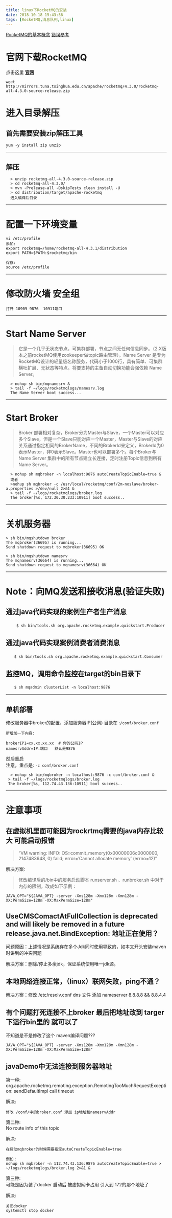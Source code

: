 ```yaml
---
title: linux下RocketMQ的安装
date: 2018-10-18 15:43:56
tags: [RocketMQ,消息队列,linux]
---
```

[RocketMQ的基本概念](https://blog.csdn.net/qq_32711825/article/details/78579864)
[错误参考](https://blog.csdn.net/a906423355/article/details/78192828)

# 官网下载RocketMQ

点击这里 **[官网](http://rocketmq.apache.org/docs/quick-start/)**

```
wget http://mirrors.tuna.tsinghua.edu.cn/apache/rocketmq/4.3.0/rocketmq-all-4.3.0-source-release.zip
```
<!--more-->

# 进入目录解压
## 首先需要安装zip解压工具
`yum -y install zip unzip`

---

## 解压
```
  > unzip rocketmq-all-4.3.0-source-release.zip
  > cd rocketmq-all-4.3.0/
  > mvn -Prelease-all -DskipTests clean install -U
  > cd distribution/target/apache-rocketmq
  进入编译后目录
```
---

# 配置一下环境变量


```
vi /etc/profile
添加:
export rocketmq=/home/rocketmq-all-4.3.1/distribution
export PATH=$PATH:$rocketmq/bin

保存:
source /etc/profile
```

---

# 修改防火墙 安全组

```
打开 10909 9876  10911端口
```

---

# Start Name Server

>它是一个几乎无状态节点，可集群部署，节点之间无任何信息同步。（2.X版本之前rocketMQ使用zookeeper做topic路由管理）。Name Server 是专为 RocketMQ设计的轻量级名称服务，代码小于1000行，具有简单、可集群横吐扩展、无状态等特点。将要支持的主备自动切换功能会强依赖 Name Server。


```
  > nohup sh bin/mqnamesrv &
  > tail -f ~/logs/rocketmqlogs/namesrv.log
  The Name Server boot success...
```

---

# Start Broker

>Broker 部署相对复杂，Broker分为Master与Slave，一个Master可以对应多个Slave，但是一个Slave只能对应一个Master，Master与Slave的对应关系通过指定相同的BrokerName，不同的BrokerId来定义，BrokerId为0表示Master，非0表示Slave。Master也可以部署多个。每个Broker与Name Server 集群中的所有节点建立长连接，定时注册Topic信息到所有Name Server。

```
  > nohup sh mqbroker -n localhost:9876 autoCreateTopicEnable=true &
  或者
  >nohup sh mqbroker -c /usr/local/rocketmq/conf/2m-noslave/broker-a.properties >/dev/null 2>&1 &  
  > tail -f ~/logs/rocketmqlogs/broker.log 
  The broker[%s, 172.30.30.233:10911] boot success..
```

---

# 关机服务器

```
> sh bin/mqshutdown broker
The mqbroker(36695) is running...
Send shutdown request to mqbroker(36695) OK

> sh bin/mqshutdown namesrv
The mqnamesrv(36664) is running...
Send shutdown request to mqnamesrv(36664) OK

```

---

# Note：向MQ发送和接收消息(验证失败)

## 通过java代码实现的案例生产者生产消息

　```
　$ sh bin/tools.sh org.apache.rocketmq.example.quickstart.Producer 
　```

## 通过java代码实现案例消费者消费消息

　`　$ sh bin/tools.sh org.apache.rocketmq.example.quickstart.Consumer
`
## 监控MQ，调用命令监控在target的bin目录下

　`　$ sh mqadmin clusterList -n localhost:9876`

---

## 单机部署

修改服务器中broker的配置，添加服务器IP(公网)
目录在 :`/conf/broker.conf`

```
新增加一下内容:

brokerIP1=xx.xx.xx.xx  # 你的公网IP
namesrvAddr=IP:端口   默认是9876
```
 然后重启  
 注意，重点是: `-c conf/broker.conf`
 
 ```
   > nohup sh bin/mqbroker -n localhost:9876 -c conf/broker.conf &
  > tail -f ~/logs/rocketmqlogs/broker.log 
  The broker[%s, 112.74.43.136:10911] boot success..
 ```

---

# 注意事项 

## 在虚拟机里面可能因为rockrtmq需要的java内存比较大 可能启动报错
>“VM warning: INFO: OS::commit_memory(0x00000006c0000000, 2147483648, 0) faild; error=’Cannot allocate memory’ (errno=12)”

解决方案:


>修改编译后的/bin中的服务启动脚本 runserver.sh 、runbroker.sh 中对于内存的限制，​改成如下示例：

```
JAVA_OPT="${JAVA_OPT} -server -Xms128m -Xmx128m -Xmn128m -XX:PermSize=128m -XX:MaxPermSize=128m"

```

## UseCMSComactAtFullCollection is deprecated and will likely be removed in a future release.java.net.BindException: 地址正在使用？

问题原因：上述情况是系统存在多个Jdk同时使用导致的，如本文开头安装maven时讲到的冲突问题

解决方案：删除/停止多余jdk，保证系统使用唯一jdk源。

## 本地网络连接正常，（linux）联网失败，ping不通？ 

解决方案：修改 /etc/resolv.conf dns 文件 添加 nameserver 8.8.8.8 && 8.8.4.4

## 有个问题打死连接不上broker 最后把地址改到 targer下运行bin里的 就可以了

不知道是不是修改了这个 maven编译问题???

```
JAVA_OPT="${JAVA_OPT} -server -Xms128m -Xmx128m -Xmn128m -XX:PermSize=128m -XX:MaxPermSize=128m"
```

## javaDemo中无法连接到服务器地址

第一种: org.apache.rocketmq.remoting.exception.RemotingTooMuchRequestException: sendDefaultImpl call timeout

解决:  

```
修改 /conf/中的broker.conf 添加 ip地址和namesrvAddr
```

第二种:  
No route info of this topic

解决:  

```
在启动mqbroker的时候需要指定autoCreateTopicEnable=true

例如：
nohup sh mqbroker -n 112.74.43.136:9876 autoCreateTopicEnable=true > ~/logs/rocketmqlogs/broker.log 2>&1 &

```

第三种:  
 可能是因为装了docker 启动后 被虚拟网卡占用 引入到 172的那个地址了
 
 解决: 
 
 ```
 关闭docker 
 systemctl stop docker
 
 ```
